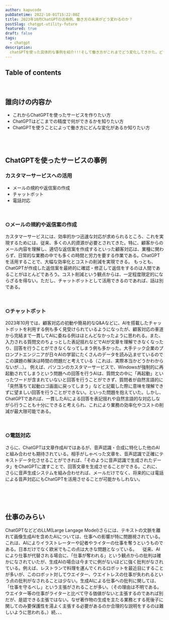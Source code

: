 ```yaml
---
author: kapucode
pubDatetime: 2022-10-01T15:22:00Z
title: 2023年10月ChatGPTの活用例、働き方の未来がどう変わるのか？
postSlug: chatgpt-utility-future
featured: true
draft: false
tags:
  - chatgpt
description:
  chatGPTを使った具体的な事例を紹介!!!そして働き方がこれまでどう変化してきかた。どう変化していくかを予想!!!
---
```


## Table of contents


<br />

## 誰向けの内容か
- これからChatGPTを使ったサービスを作りたい方
- ChatGPTはどこまでの精度で何ができるかを知りたい方
- ChatGPTを使うことによって働き方にどんな変化があるか知りたい方
<br />
<br />

## ChatGPTを使ったサービスの事例
### カスタマーサービスへの活用
- メールの規約や返信案の作成
- チャットボット
- 電話対応

<br />

### ○メールの規約や返信案の作成
 カスタマーサービスには、効率的かつ迅速な対応が求められるところ、これを実現するためには、従来、多くの人的資源が必要とされてきた。特に、顧客からのメール内容を理解し、適切な返信案を作成するといった顧客対応は、業種に関わらず、日常的な業務の中でも多くの時間と労力を要する作業である。ChatGPTを活用することで、大幅な効率化とコストの削減を実現できる。
 もっとも、ChatGPTが作成した返信案を最終的に確認・修正して返信をするのは人間であることがほとんどであろう。コスト削減という観点からは、一定程度限定的にならざるを得ない。ただし、チャットボットとして活用できるのであれば、話は別である。

<br />

 ### ○チャットボット
 2023年10月では、顧客対応の初動や簡易的なQ&Aなどに、AIを搭載したチャットボットを利用する例も多く見受けられているようになったが、顧客対応の車道から完結まで一貫してAIに委ねる例はほとんどなかったように思われる。また、入力される質問文のちょっとした表記揺れなどでAIが文章を理解できなくなったり、回答を行うことができなくなってしまう例も多かった。大手テック企業のプロンプトエンジニアが日々AIの学習にたくさんのデータを読み込ませているのでこの課題の解決は時間の問題だと考えている（これは、実際本当かどうかわからないが...）。
 例えば、パソコンのカスタマーサービスで、Windowsが強制的に再起動されてしまうという問題への回答を行うAIは、質問文の中に「再起動」といったワードが含まれていないと回答を行うことができず、質問者が自然言語的に「突然落ちて起動ロゴ画面に戻ってしまう」などと記載した際に意味を理解できずに望ましい回答を行うことができない。といった問題を抱えていた。しかし、ChatGPTであれば、一貫したAIによる回答を表記揺れや自然言語的な対応しながら行うことも十分にできると考えられ、これにより業務の効率化やコストの削減が最大限可能である。

<br />

 ### ○電話対応
 さらに、ChatGPTは文章作成AIではあるが、音声認識・合成に特化した他のAIと組み合わせも期待されている。相手がしゃべった文章を、音声認識で正確にテキストデータ化させることができれば、「そのように音声認識で生成されたデータ」をChatGPTに渡すことで、回答文章を生成させることができる。これに、さらに音声生成システムを組み合わせれば、メールだけでなく、将来的には電話による音声対応にもChatGPTを活用させることが可能かもしれない。

<br />
<br />
<br />

 ## 仕事のみらい
 ChatGPTなどどのLLM(Large Langage Model)さらには、テキストの文脈を離れて画像生成AIを含めたAIについては、仕事への影響が特に問題視されている。これは、AIによりイラストレーターや記者やライターの仕事を奪うというものである。日本だけでなく欧米でもこの点は大きな問題となっている。
 　従来、AIにより仕事が代替される場合に、「仕事が奪われる」という観点からの批判は確かになされていたが、生成AIの場合は今までに例がないほどに強く批判がなされている。例えば、レストランで料理を運んでくれるロボットを最近目にすることが多いが、このロボット対してウエイター、ウエイトレスの仕事が失われるという点の批判がなされることは少ない。生成AIによる仕事への批判に関しては、「仕事を守るべし」という主張がされることが多い。（その理由は不明である。ウエイター等の仕事がライターと比べて守る価値がないと主張するのであれば別だが、是認できる主張ではない。なぜ著作物の生成を主たる業務とする死後子に関してのみ要保護性を湯よく主張する必要があるのか合理的な説明をするのは難しいように思われる。）続、、、